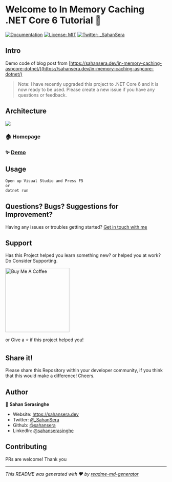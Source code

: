# Welcome to In Memory Caching .NET Core 6 Tutorial 👋
[![Documentation](https://img.shields.io/badge/documentation-yes-brightgreen.svg)](sahansera.dev)
[![License: MIT](https://img.shields.io/badge/License-MIT-yellow.svg)](#)
[![Twitter: _SahanSera](https://img.shields.io/twitter/follow/_SahanSera.svg?style=social)](https://twitter.com/_SahanSera)

## Intro

Demo code of blog post from [https://sahansera.dev/in-memory-caching-aspcore-dotnet/](https://sahansera.dev/in-memory-caching-aspcore-dotnet/)

> Note: I have recently upgraded this project to .NET Core 6 and it is now ready to be used. Please create a new issue if you have any questions or feedback.


## Architecture
![](./Content/caching-2.jpg)


### 🏠 [Homepage](sahansera.dev)

### ✨ [Demo](sahansera.dev)

## Usage

```sh
Open up Visual Studio and Press F5 
or 
dotnet run
```

## Questions? Bugs? Suggestions for Improvement?
Having any issues or troubles getting started? [Get in touch with me](https://sahansera.dev/contact/) 

## Support
Has this Project helped you learn something new? or helped you at work? Do Consider Supporting.

<a href="https://www.buymeacoffee.com/sahan" target="_blank"><img src="https://cdn.buymeacoffee.com/buttons/default-orange.png" alt="Buy Me A Coffee" width="200"  ></a>

or Give a ⭐️ if this project helped you!

## Share it!
Please share this Repository within your developer community, if you think that this would make a difference! Cheers.

## Author

👤 **Sahan Serasinghe**

* Website: https://sahansera.dev
* Twitter: [@_SahanSera](https://twitter.com/_SahanSera)
* Github: [@sahansera](https://github.com/sahansera)
* LinkedIn: [@sahanserasinghe](https://linkedin.com/in/sahanserasinghe)

## Contributing
PRs are welcome! Thank you



***
_This README was generated with ❤️ by [readme-md-generator](https://github.com/kefranabg/readme-md-generator)_
